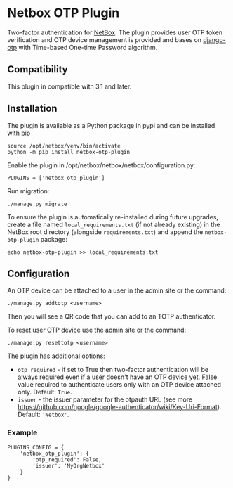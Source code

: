 # Netbox OTP Plugin

Two-factor authentication for [NetBox](https://github.com/netbox-community/netbox). The plugin provides user OTP token verification and OTP device management is provided and bases on [django-otp](https://github.com/django-otp/django-otp) with Time-based One-time Password algorithm.

## Compatibility

This plugin in compatible with 3.1 and later.

## Installation

The plugin is available as a Python package in pypi and can be installed with pip

```
source /opt/netbox/venv/bin/activate
python -m pip install netbox-otp-plugin
```
Enable the plugin in /opt/netbox/netbox/netbox/configuration.py:
```
PLUGINS = ['netbox_otp_plugin']
```
Run migration:
```
./manage.py migrate
```

To ensure the plugin is automatically re-installed during future upgrades, create a file named `local_requirements.txt` (if not already existing) in the NetBox root directory (alongside `requirements.txt`) and append the `netbox-otp-plugin` package:

```no-highlight
echo netbox-otp-plugin >> local_requirements.txt
```

## Configuration

An OTP device can be attached to a user in the admin site or the command:
```
./manage.py addtotp <username>
```
Then you will see a QR code that you can add to an TOTP authenticator.

To reset user OTP device use the admin site or the command:
```
./manage.py resettotp <username>
```

The plugin has additional options:
* `otp_required` - if set to True then two-factor authentication will be always required even if a user doesn't have an OTP device yet. False value required to authenticate users only with an OTP device attached only. Default: `True`.
* `issuer` - the issuer parameter for the otpauth URL (see more https://github.com/google/google-authenticator/wiki/Key-Uri-Format). Default: `'Netbox'`.

### Example

```
PLUGINS_CONFIG = {
    'netbox_otp_plugin': {
        'otp_required': False,
        'issuer': 'MyOrgNetbox'
    }
}
```
